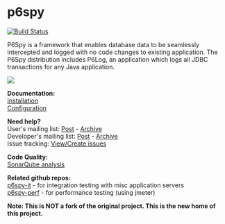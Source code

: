 p6spy
=====
[![Build Status](https://secure.travis-ci.org/p6spy/p6spy.png?branch=master)](http://travis-ci.org/p6spy/p6spy)   

P6Spy is a framework that enables database data to be seamlessly intercepted and logged with no code changes to existing application. The P6Spy distribution includes P6Log, an application which logs all JDBC transactions for any Java application.

<a href='https://bintray.com/p6spy/maven/p6spy%3Ap6spy/view?source=watch' alt='Get automatic notifications about new versions'><img src='https://www.bintray.com/docs/images/bintray_badge_color.png'></a>

**Documentation:**    
[Installation](http://p6spy.github.io/p6spy/2.0/install.html)    
[Configuration](http://p6spy.github.io/p6spy/2.0/configandusage.html)

**Need help?**    
User's mailing list: [Post](mailto:p6spy-users@googlegroups.com) - [Archive](https://groups.google.com/forum/#!forum/p6spy-users)    
Developer's mailing list: [Post](p6spy-developers@googlegroups.com) - [Archive](https://groups.google.com/forum/#!forum/p6spy-developers)    
Issue tracking: [View/Create issues](https://github.com/p6spy/p6spy/issues)    

**Code Quality:**   
[SonarQube analysis](http://nemo.sonarqube.org/dashboard/index/p6spy:p6spy)

**Related github repos:**   
[p6spy-it](https://github.com/p6spy/p6spy-it) - for integration testing with misc application servers   
[p6spy-perf](https://github.com/p6spy/p6spy-perf) - for performance testing (using jmeter)   

**Note: This is NOT a fork of the original project.  This is the new home of this project.**

